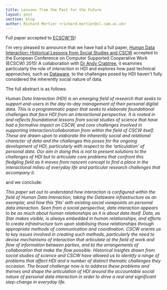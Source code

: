 ```yaml
---
title: Lessons from the Past for the Future
layout: post
section: blog
author: Richard Mortier <richard.mortier@cl.cam.ac.uk>
---
```


Full paper accepted to [ECSCW'15](http://)!

I'm very pleased to announce that we have had a full paper, [Human Data Interaction: Historical Lessons from Social Studies and CSCW](http://mor1.github.io/publications/pdf/ecscw15-hdi.pdf) accepted to the
European Conference on Computer Supported Cooperative Work (ECSCW) 2015! A
collaboration with [Dr Andy Crabtree](http://www.andy-crabtree.com/), it
examines particularly the role of _interaction_ in HDI and explores how past
technical approaches, such as
[Dataware](http://mor1.github.io/publications/pdf/comsnets11-dataware.pdf), to
the challenges posed by HDI haven't fully considered the inherently social
nature of data.

The full abstract is as follows:

_Human Data Interaction (HDI) is an emerging field of research that seeks to support end-users in the day-to-day management of their personal digital data. This is a programmatic paper that seeks to elaborate foundational challenges that face HDI from an interactional perspective. It is rooted in and reflects foundational lessons from social studies of science that have had a formative impact on CSCW, and core challenges involved in supporting interaction/collaboration from within the field of CSCW itself. These are drawn upon to elaborate the inherently social and relational character of data and the challenges this poses for the ongoing development of HDI, particularly with respect to the ‘articulation’ of personal data. Our aim in doing this is not to present solutions to the challenges of HDI but to articulate core problems that confront this fledgling field as it moves from nascent concept to find a place in the interactional milieu of everyday life and particular research challenges that accompany it._

and we conclude:

_This paper set out to understand how interaction is configured within the field of Human Data Interaction, taking the Dataware infrastructure as an exemplar, and how this ‘fits’ with existing social viewpoints on personal data interaction. Seen from a social perspective, data interaction appears to be as much about human relationships as it is about data itself. Data, as Star makes visible, is always embedded in human relationships, and efforts to create infrastructure turn upon stabilising those relationships through appropriate methods of communication and coordination. CSCW orients us to key issues involved in creating such methods, particularly the need to devise mechanisms of interaction that articulate a) the field of work and flow of information between parties, and b) the arrangements of collaboration that make the flow possible. Historical insights drawn from social studies of science and CSCW have allowed us to identify a range of problems that affect HDI and a number of distinct thematic challenges they occasion. The broad challenge now is to address these problems and themes and shape the articulation of HDI around the accountable social nature of personal data interaction in order to drive a real and significant step-change in everyday life._
